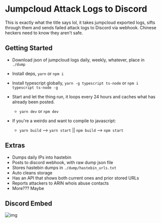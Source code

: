 # Jumpcloud Attack Logs to Discord

This is exactly what the title says lol, it takes jumpcloud exported logs, sifts through them and sends failed attack logs to Discord via webhook. Chinese heckers need to know they aren't safe.

## Getting Started

- Download json of jumpcloud logs daily, weekly, whatever, place in `./dump`

- Install deps, `yarn` or `npm i`

- Install typescript globally, `yarn -g typescript ts-node` or `npm i typescript ts-node -g`

- Start and let the thing run, it loops every 24 hours and caches what has already been posted.

  - `yarn dev` or `npm dev`

- If you're a weirdo and want to compile to javascript:
  - `yarn build` --> `yarn start` || `npm build` --> `npm start`

## Extras

- Dumps daily IPs into hastebin
- Posts to discord webhook, with raw dump json file
- Stores hastebin dumps in `./dump/hastebin_urls.txt`
- Auto cleans storage
- Has an API that shows both current ones and prior stored URLs
- Reports attackers to ARIN whois abuse contacts
- More??? Maybe

## Discord Embed

![img](https://i.imgur.com/KKfna15.png)
